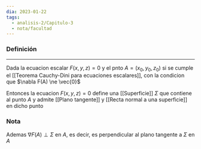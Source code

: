 ```yaml
---
dia: 2023-01-22
tags:
  - analisis-2/Capitulo-3
  - nota/facultad
---
```

### Definición
---
Dada la ecuacion escalar $F(x, y, z) = 0$ y el pnto $A = (x_0, y_0, z_0)$ si se cumple el [[Teorema Cauchy-Dini para ecuaciones escalares]], con la condicion que $\nabla F(A) \ne \vec{0}$ 

Entonces la ecuacion $F(x, y, z) = 0$ define una [[Superficie]] $\Sigma$ que contiene al punto $A$ y admite [[Plano tangente]] y [[Recta normal a una superficie]] en dicho punto

### Nota
Ademas $\nabla F(A) \perp \Sigma$ en $A$, es decir, es perpendicular al plano tangente a $\Sigma$ en $A$